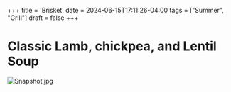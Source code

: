+++
title = 'Brisket'
date = 2024-06-15T17:11:26-04:00
tags = ["Summer", "Grill"]
draft = false
+++
# Classic Lamb, chickpea, and Lentil Soup

![Snapshot.jpg](image/Snapshot.jpg)
